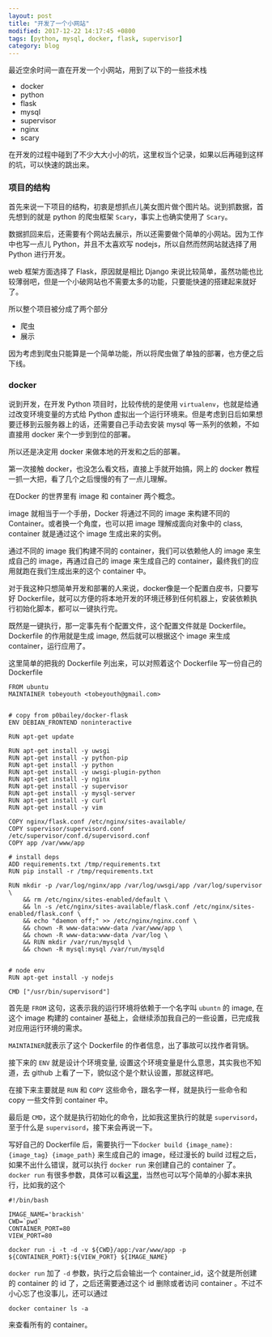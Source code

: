 ```yaml
---
layout: post
title: "开发了一个小网站"
modified: 2017-12-22 14:17:45 +0800
tags: [python, mysql, docker, flask, supervisor]
category: blog
---
```


最近空余时间一直在开发一个小网站，用到了以下的一些技术栈

- docker
- python
- flask
- mysql
- supervisor
- nginx
- scary

在开发的过程中碰到了不少大大小小的坑，这里权当个记录，如果以后再碰到这样的坑，可以快速的跳出来。


### 项目的结构

首先来说一下项目的结构，初衷是想抓点儿美女图片做个图片站。说到抓数据，首先想到的就是 python 的爬虫框架
`Scary`，事实上也确实使用了 `Scary`。

数据抓回来后，还需要有个网站去展示，所以还需要做个简单的小网站。因为工作中也写一点儿 Python，并且不太喜欢写
nodejs，所以自然而然网站就选择了用 Python 进行开发。

web 框架方面选择了 Flask，原因就是相比 Django
来说比较简单，虽然功能也比较薄弱吧，但是一个小破网站也不需要太多的功能，只要能快速的搭建起来就好了。

所以整个项目被分成了两个部分

- 爬虫
- 展示

因为考虑到爬虫只能算是一个简单功能，所以将爬虫做了单独的部署，也方便之后下线。


### docker

说到开发，在开发 Python 项目时，比较传统的是使用 `virtualenv`，也就是给通过改变环境变量的方式给 Python
虚拟出一个运行环境来。但是考虑到日后如果想要迁移到云服务器上的话，还需要自己手动去安装 mysql 等一系列的依赖，不如直接用
docker 来个一步到到位的部署。

所以还是决定用 docker 来做本地的开发和之后的部署。

第一次接触 docker，也没怎么看文档，直接上手就开始搞，网上的 docker 教程一抓一大把，看了几个之后慢慢的有了一点儿理解。

在Docker 的世界里有 image 和 container 两个概念。

image 就相当于一个手册，Docker 将通过不同的 image 来构建不同的 Container。或者换一个角度，也可以把 image
理解成面向对象中的 class, container 就是通过这个 image 生成出来的实例。

通过不同的 image 我们构建不同的 container，我们可以依赖他人的 image 来生成自己的 image，再通过自己的 image 来生成自己的
container，最终我们的应用就跑在我们生成出来的这个 container 中。


对于我这种只想简单开发和部署的人来说，docker像是一个配置白皮书，只要写好 Dockerfile，就可以方便的将本地开发的环境迁移到任何机器上，安装依赖执行初始化脚本，都可以一键执行完。

既然是一键执行，那一定事先有个配置文件，这个配置文件就是 Dockerfile。
Dockerfile 的作用就是生成 image, 然后就可以根据这个 image 来生成 container，运行应用了。

这里简单的把我的 Dockerfile 列出来，可以对照着这个 Dockerfile 写一份自己的 Dockerfile

```
FROM ubuntu
MAINTAINER tobeyouth <tobeyouth@gmail.com>


# copy from p0bailey/docker-flask
ENV DEBIAN_FRONTEND noninteractive

RUN apt-get update

RUN apt-get install -y uwsgi
RUN apt-get install -y python-pip 
RUN apt-get install -y python
RUN apt-get install -y uwsgi-plugin-python
RUN apt-get install -y nginx 
RUN apt-get install -y supervisor
RUN apt-get install -y mysql-server
RUN apt-get install -y curl
RUN apt-get install -y vim

COPY nginx/flask.conf /etc/nginx/sites-available/
COPY supervisor/supervisord.conf /etc/supervisor/conf.d/supervisord.conf
COPY app /var/www/app

# install deps
ADD requirements.txt /tmp/requirements.txt
RUN pip install -r /tmp/requirements.txt

RUN mkdir -p /var/log/nginx/app /var/log/uwsgi/app /var/log/supervisor \
    && rm /etc/nginx/sites-enabled/default \
    && ln -s /etc/nginx/sites-available/flask.conf /etc/nginx/sites-enabled/flask.conf \
    && echo "daemon off;" >> /etc/nginx/nginx.conf \
    && chown -R www-data:www-data /var/www/app \
    && chown -R www-data:www-data /var/log \
    && RUN mkdir /var/run/mysqld \
    && chown -R mysql:mysql /var/run/mysqld


# node env
RUN apt-get install -y nodejs

CMD ["/usr/bin/supervisord"]
```

首先是 `FROM` 这句，这表示我的运行环境将依赖于一个名字叫 `ubuntn` 的 image, 在这个 image 构建的 container
基础上，会继续添加我自己的一些设置，已完成我对应用运行环境的需求。

`MAINTAINER`就表示了这个 Dockerfile 的作者信息，出了事故可以找作者背锅。

接下来的 `ENV` 就是设计个环境变量, 设置这个环境变量是什么意思，其实我也不知道，去 github
上看了一下，貌似这个是个默认设置，那就这样吧。

在接下来主要就是 `RUN` 和 `COPY` 这些命令，跟名字一样，就是执行一些命令和 copy 一些文件到 container 中。

最后是 `CMD`，这个就是执行初始化的命令，比如我这里执行的就是 `supervisord`，至于什么是 `supervisord`，接下来会再说一下。

写好自己的 Dockerfile 后，需要执行一下`docker build {image_name}:{image_tag} {image_path}` 来生成自己的
image，经过漫长的 build 过程之后，如果不出什么错误，就可以执行 `docker run` 来创建自己的 container 了。
`docker run`
有很多参数，具体可以看[这里](https://docs.docker.com/engine/reference/commandline/run/#options)，当然也可以写个简单的小脚本来执行，比如我的这个

```
#!/bin/bash

IMAGE_NAME='brackish'
CWD=`pwd`
CONTAINER_PORT=80
VIEW_PORT=80

docker run -i -t -d -v ${CWD}/app:/var/www/app -p ${CONTAINER_PORT}:${VIEW_PORT} ${IMAGE_NAME}
```

`docker run` 加了 `-d` 参数，执行之后会输出一个 container_id，这个就是所创建的 container 的 id 了，之后还需要通过这个 id
删除或者访问 container 。不过不小心忘了也没事儿，还可以通过

```
docker container ls -a
```
来查看所有的 container。
